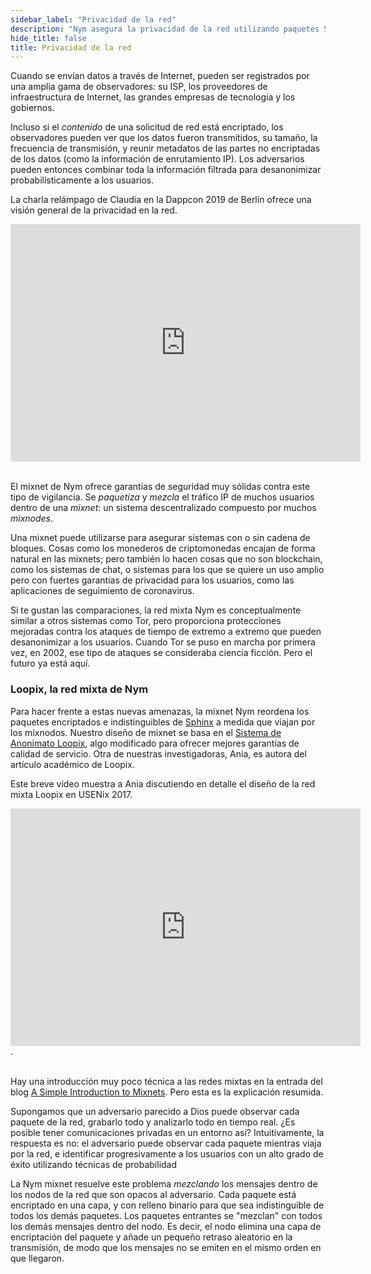 ```yaml
---
sidebar_label: "Privacidad de la red"
description: "Nym asegura la privacidad de la red utilizando paquetes Sphinx encriptados por capas y una red mixta Loopix"
hide_title: false
title: Privacidad de la red
---
```


 

Cuando se envían datos a través de Internet, pueden ser registrados por una amplia gama de observadores: su ISP, los proveedores de infraestructura de Internet, las grandes empresas de tecnología y los gobiernos.

Incluso si el _contenido_ de una solicitud de red está encriptado, los observadores pueden ver que los datos fueron transmitidos, su tamaño, la frecuencia de transmisión, y reunir metadatos de las partes no encriptadas de los datos (como la información de enrutamiento IP). Los adversarios pueden entonces combinar toda la información filtrada para desanonimizar probabilísticamente a los usuarios.

La charla relámpago de Claudia en la Dappcon 2019 de Berlín ofrece una visión general de la privacidad en la red.

<iframe width="560" height="380" src="https://www.youtube.com/embed/5A378jgYXSc" frameborder="0" allow="accelerometer; autoplay; encrypted-media; gyroscope; picture-in-picture" allowfullscreen></iframe>
<br /><br />

El mixnet de Nym ofrece garantías de seguridad muy sólidas contra este tipo de vigilancia. Se _paquetiza_ y _mezcla_ el tráfico IP de muchos usuarios dentro de una _mixnet_: un sistema descentralizado compuesto por muchos _mixnodes_.

Una mixnet puede utilizarse para asegurar sistemas con o sin cadena de bloques. Cosas como los monederos de criptomonedas encajan de forma natural en las mixnets; pero también lo hacen cosas que no son blockchain, como los sistemas de chat, o sistemas para los que se quiere un uso amplio pero con fuertes garantías de privacidad para los usuarios, como las aplicaciones de seguimiento de coronavirus.

Si te gustan las comparaciones, la red mixta Nym es conceptualmente similar a otros sistemas como Tor, pero proporciona protecciones mejoradas contra los ataques de tiempo de extremo a extremo que pueden desanonimizar a los usuarios. Cuando Tor se puso en marcha por primera vez, en 2002, ese tipo de ataques se consideraba ciencia ficción. Pero el futuro ya está aquí.

### Loopix, la red mixta de Nym

Para hacer frente a estas nuevas amenazas, la mixnet Nym reordena los paquetes encriptados e indistinguibles de [Sphinx](https://cypherpunks.ca/~iang/pubs/Sphinx_Oakland09.pdf) a medida que viajan por los mixnodos. Nuestro diseño de mixnet se basa en el [Sistema de Anonimato Loopix](https://arxiv.org/abs/1703.00536), algo modificado para ofrecer mejores garantías de calidad de servicio. Otra de nuestras investigadoras, Ania, es autora del artículo académico de Loopix.

Este breve vídeo muestra a Ania discutiendo en detalle el diseño de la red mixta Loopix en USENix 2017.

<iframe width="560" height="380" src="https://www.youtube.com/embed/R-yEqLX_UvI" title="YouTube video player" frameborder="0" allow="accelerometer; autoplay; clipboard-write; encrypted-media; gyroscope; picture-in-picture" allowfullscreen></iframe>.
<br /><br />

Hay una introducción muy poco técnica a las redes mixtas en la entrada del blog [A Simple Introduction to Mixnets](https://medium.com/nymtech/a-simple-introduction-to-mixnets-6783a103d20e). Pero esta es la explicación resumida.

Supongamos que un adversario parecido a Dios puede observar cada paquete de la red, grabarlo todo y analizarlo todo en tiempo real. ¿Es posible tener comunicaciones privadas en un entorno así? Intuitivamente, la respuesta es no: el adversario puede observar cada paquete mientras viaja por la red, e identificar progresivamente a los usuarios con un alto grado de éxito utilizando técnicas de probabilidad

La Nym mixnet resuelve este problema _mezclando_ los mensajes dentro de los nodos de la red que son opacos al adversario. Cada paquete está encriptado en una capa, y con relleno binario para que sea indistinguible de todos los demás paquetes. Los paquetes entrantes se "mezclan" con todos los demás mensajes dentro del nodo. Es decir, el nodo elimina una capa de encriptación del paquete y añade un pequeño retraso aleatorio en la transmisión, de modo que los mensajes no se emiten en el mismo orden en que llegaron.